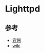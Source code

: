 # Lighttpd

## 参考

* [官网](https://www.lighttpd.net/)
* [wiki](http://redmine.lighttpd.net/projects/lighttpd/wiki)
